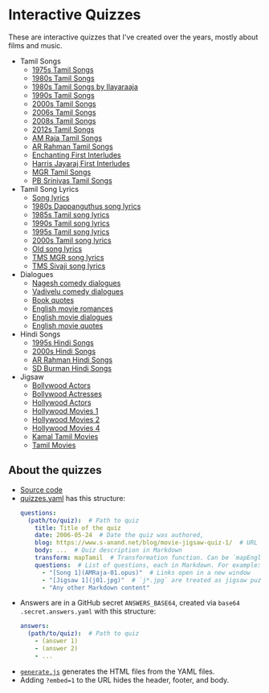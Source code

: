 # Interactive Quizzes

These are interactive quizzes that I've created over the years, mostly about films and music.

- Tamil Songs
  - [1975s Tamil Songs](tamil-songs/1975/)
  - [1980s Tamil Songs](tamil-songs/1980/)
  - [1980s Tamil Songs by Ilayaraaja](tamil-songs/1980-ilayaraaja/)
  - [1990s Tamil Songs](tamil-songs/1990/)
  - [2000s Tamil Songs](tamil-songs/2000/)
  - [2006s Tamil Songs](tamil-songs/2006/)
  - [2008s Tamil Songs](tamil-songs/2008/)
  - [2012s Tamil Songs](tamil-songs/2012/)
  - [AM Raja Tamil Songs](tamil-songs/am-raja/)
  - [AR Rahman Tamil Songs](tamil-songs/ar-rahman/)
  - [Enchanting First Interludes](tamil-songs/enchanting-first-interludes/)
  - [Harris Jayaraj First Interludes](tamil-songs/harris-jayaraj-first-interludes/)
  - [MGR Tamil Songs](tamil-songs/mgr/)
  - [PB Srinivas Tamil Songs](tamil-songs/pb-srinivas/)
- Tamil Song Lyrics
  - [Song lyrics](tamil-lyrics/songs/)
  - [1980s Dappanguthus song lyrics](tamil-lyrics/1980-dappanguthus/)
  - [1985s Tamil song lyrics](tamil-lyrics/1985-songs/)
  - [1990s Tamil song lyrics](tamil-lyrics/1990-songs/)
  - [1995s Tamil song lyrics](tamil-lyrics/1995-songs/)
  - [2000s Tamil song lyrics](tamil-lyrics/2000-songs/)
  - [Old song lyrics](tamil-lyrics/old-songs/)
  - [TMS MGR song lyrics](tamil-lyrics/tms-mgr-songs/)
  - [TMS Sivaji song lyrics](tamil-lyrics/tms-sivaji-songs/)
- Dialogues
  - [Nagesh comedy dialogues](dialogues/nagesh-comedy-dialogues/)
  - [Vadivelu comedy dialogues](dialogues/vadivelu-comedy-dialogues/)
  - [Book quotes](dialogues/book-quotes/)
  - [English movie romances](dialogues/english-movie-romances/)
  - [English movie dialogues](dialogues/english-movie-dialogues/)
  - [English movie quotes](dialogues/english-movie-quotes/)
- Hindi Songs
  - [1995s Hindi Songs](hindi-songs/1995/)
  - [2000s Hindi Songs](hindi-songs/2000/)
  - [AR Rahman Hindi Songs](hindi-songs/ar-rahman/)
  - [SD Burman Hindi Songs](hindi-songs/sd-burman/)
- Jigsaw
  - [Bollywood Actors](jigsaw/bollywood-actors/)
  - [Bollywood Actresses](jigsaw/bollywood-actresses/)
  - [Hollywood Actors](jigsaw/hollywood-actors/)
  - [Hollywood Movies 1](jigsaw/hollywood-movies-1/)
  - [Hollywood Movies 2](jigsaw/hollywood-movies-2/)
  - [Hollywood Movies 4](jigsaw/hollywood-movies-4/)
  - [Kamal Tamil Movies](jigsaw/kamal-tamil-movies/)
  - [Tamil Movies](jigsaw/tamil-movies/)

## About the quizzes

- [Source code](https://github.com/sanand0/quizzes)
- [quizzes.yaml](https://github.com/sanand0/quizzes/blob/main/quizzes.yaml) has this structure:
  ```yaml
  questions:
    (path/to/quiz):  # Path to quiz
      title: Title of the quiz
      date: 2006-05-24  # Date the quiz was authored,
      blog: https://www.s-anand.net/blog/movie-jigsaw-quiz-1/  # URL of the blog post
      body: ...  # Quiz description in Markdown
      transform: mapTamil  # Transformation function. Can be `mapEnglish`, `mapTamil`, or `mapHindi`
      questions:  # List of questions, each in Markdown. For example:
        - "[Song 1](AMRaja-01.opus)"  # Links open in a new window
        - "[Jigsaw 1](j01.jpg)"  # `j*.jpg` are treated as jigsaw puzzles
        - "Any other Markdown content"
  ```
- Answers are in a GitHub secret `ANSWERS_BASE64`, created via `base64 .secret.answers.yaml` with this structure:
  ```yaml
  answers:
    (path/to/quiz):  # Path to quiz
      - (answer 1)
      - (answer 2)
      - ...
  ```
- [`generate.js`](https://github.com/sanand0/quizzes/blob/main/generate.js) generates the HTML files from the YAML files.
- Adding `?embed=1` to the URL hides the header, footer, and body.
